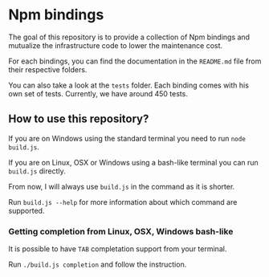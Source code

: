 # Npm bindings

The goal of this repository is to provide a collection of Npm bindings and mutualize the infrastructure code to lower the maintenance cost.

For each bindings, you can find the documentation in the `README.md` file from their respective folders.

You can also take a look at the `tests` folder. Each binding comes with his own set of tests. Currently, we have around 450 tests.

## How to use this repository?

If you are on Windows using the standard terminal you need to run `node build.js`.

If you are on Linux, OSX or Windows using a bash-like terminal you can run `build.js` directly.

From now, I will always use `build.js` in the command as it is shorter.

Run `build.js --help` for more information about which command are supported.

### Getting completion from Linux, OSX, Windows bash-like

It is possible to have `TAB` completation support from your terminal.

Run `./build.js completion` and follow the instruction.
